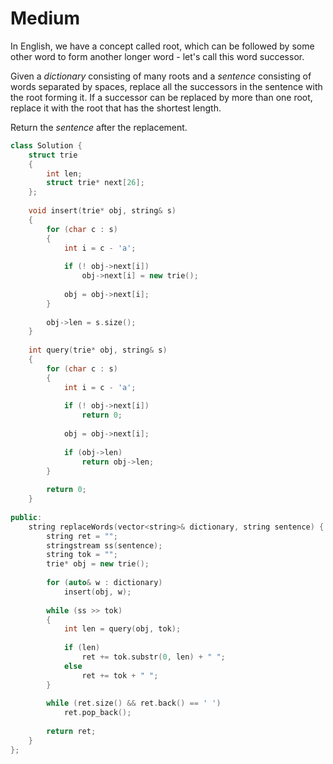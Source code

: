 # Medium

In English, we have a concept called root, which can be followed by some other word to form another longer word - let's call this word successor.

Given a $dictionary$ consisting of many roots and a $sentence$ consisting of words separated by spaces, replace all the successors in the sentence with the root forming it. If a successor can be replaced by more than one root, replace it with the root that has the shortest length.

Return the $sentence$ after the replacement.

```cpp
class Solution {
    struct trie
    {
        int len;
        struct trie* next[26];
    };
    
    void insert(trie* obj, string& s)
    {
        for (char c : s)
        {
            int i = c - 'a';
            
            if (! obj->next[i])
                obj->next[i] = new trie();
            
            obj = obj->next[i];
        }
        
        obj->len = s.size();
    }
    
    int query(trie* obj, string& s)
    {
        for (char c : s)
        {
            int i = c - 'a';
            
            if (! obj->next[i])
                return 0;
            
            obj = obj->next[i];
            
            if (obj->len)
                return obj->len;
        }
        
        return 0;
    }
    
public:
    string replaceWords(vector<string>& dictionary, string sentence) {
        string ret = "";
        stringstream ss(sentence);
        string tok = "";
        trie* obj = new trie();
        
        for (auto& w : dictionary)
            insert(obj, w);
        
        while (ss >> tok)
        {
            int len = query(obj, tok);
            
            if (len)
                ret += tok.substr(0, len) + " ";
            else
                ret += tok + " ";
        }
        
        while (ret.size() && ret.back() == ' ')
            ret.pop_back();
        
        return ret;
    }
};
```
